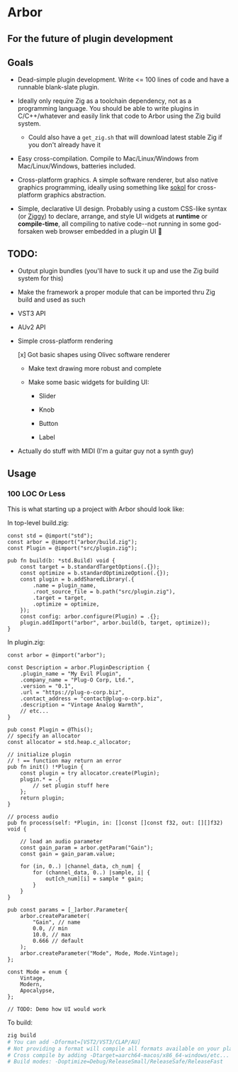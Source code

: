 # Arbor

## For the future of plugin development

## Goals

* Dead-simple plugin development. Write <= 100 lines of code and have a runnable
blank-slate plugin.

* Ideally only require Zig as a toolchain dependency, not as a programming
language. You should be able to write plugins in C/C++/whatever and easily link
that code to Arbor using the Zig build system.

	* Could also have a `get_zig.sh` that will download latest stable Zig if you
	don't already have it

* Easy cross-compilation. Compile to Mac/Linux/Windows from Mac/Linux/Windows,
batteries included.

* Cross-platform graphics. A simple software renderer, but also native graphics
programming, ideally using something like [sokol](https://github.com/floooh/sokol.git)
for cross-platform graphics abstraction.

* Simple, declarative UI design. Probably using a custom CSS-like syntax (or
[Ziggy](https://github.com/kristoff-it/ziggy.git)) to declare, arrange, and
style UI widgets at **runtime** or **compile-time**, all compiling to native
code--not running in some god-forsaken web browser embedded in a plugin UI 🤮

## TODO:

* Output plugin bundles (you'll have to suck it up and use the Zig build system
for this)

* Make the framework a proper module that can be imported thru Zig build and used
as such

* VST3 API

* AUv2 API

* Simple cross-platform rendering

	[x] Got basic shapes using Olivec software renderer

	* Make text drawing more robust and complete

	* Make some basic widgets for building UI:

		* Slider
		
		* Knob
		
		* Button
		
		* Label

* Actually do stuff with MIDI (I'm a guitar guy not a synth guy)

## Usage

### 100 LOC Or Less

This is what starting up a project with Arbor should look like:

In top-level build.zig:

```zig
const std = @import("std");
const arbor = @import("arbor/build.zig");
const Plugin = @import("src/plugin.zig");

pub fn build(b: *std.Build) void {
	const target = b.standardTargetOptions(.{});
	const optimize = b.standardOptimizeOption(.{});
	const plugin = b.addSharedLibrary(.{
		.name = plugin_name,
		.root_source_file = b.path("src/plugin.zig"),
		.target = target,
		.optimize = optimize,
	});
	const config: arbor.configure(Plugin) = .{};
	plugin.addImport("arbor", arbor.build(b, target, optimize));
}
```

In plugin.zig:

```zig
const arbor = @import("arbor");

const Description = arbor.PluginDescription {
	.plugin_name = "My Evil Plugin",
	.company_name = "Plug-O Corp, Ltd.",
	.version = "0.1",
	.url = "https://plug-o-corp.biz",
	.contact_address = "contact@plug-o-corp.biz",
	.description = "Vintage Analog Warmth",
	// etc...
}

pub const Plugin = @This();
// specify an allocator
const allocator = std.heap.c_allocator;

// initialize plugin 
// ! == function may return an error
pub fn init() !*Plugin {
	const plugin = try allocator.create(Plugin);
	plugin.* = .{
		// set plugin stuff here
	};
	return plugin;
}

// process audio
pub fn process(self: *Plugin, in: []const []const f32, out: [][]f32) void {

	// load an audio parameter
	const gain_param = arbor.getParam("Gain");
	const gain = gain_param.value;
	
	for (in, 0..) |channel_data, ch_num| {
	  	for (channel_data, 0..) |sample, i| {
			out[ch_num][i] = sample * gain;
		}
	}
}

pub const params = [_]arbor.Parameter{
	arbor.createParameter(
		"Gain", // name
		0.0, // min
		10.0, // max
		0.666 // default
	);
	arbor.createParameter("Mode", Mode, Mode.Vintage);
};

const Mode = enum {
	Vintage,
	Modern,
	Apocalypse,
};

// TODO: Demo how UI would work

```

To build:

```sh
zig build
# You can add -Dformat=[VST2/VST3/CLAP/AU]
# Not providing a format will compile all formats available on your platform
# Cross compile by adding -Dtarget=aarch64-macos/x86_64-windows/etc...
# Build modes: -Doptimize=Debug/ReleaseSmall/ReleaseSafe/ReleaseFast
```
